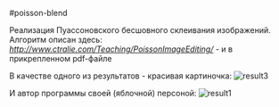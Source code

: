 #poisson-blend

Реализация Пуассоновского бесшовного склеивания изображений. 
Алгоритм описан здесь: _http://www.ctralie.com/Teaching/PoissonImageEditing/_ - и в прикрепленном pdf-файле

В качестве одного из результатов - красивая картиночка:
![result3](https://user-images.githubusercontent.com/80359241/130760765-f32e7c7a-d465-4bd1-9422-b207fd147a6c.jpg)

И автор программы своей (яблочной) персоной:
![result1](https://user-images.githubusercontent.com/80359241/130760763-8cf24d68-fbed-4065-8790-115624da74da.jpg)

